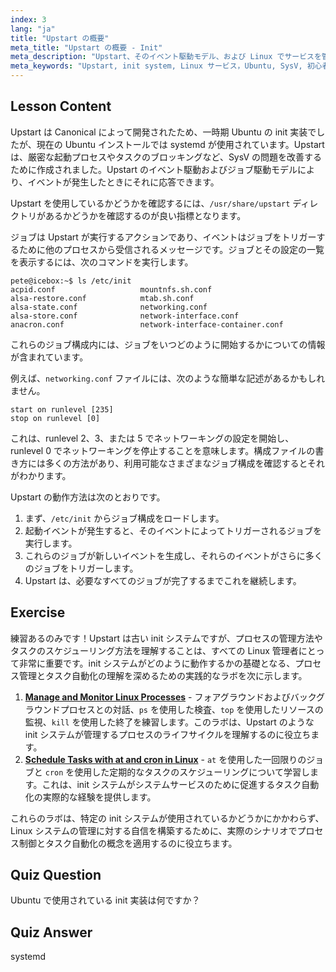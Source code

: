 ```yaml
---
index: 3
lang: "ja"
title: "Upstart の概要"
meta_title: "Upstart の概要 - Init"
meta_description: "Upstart、そのイベント駆動モデル、および Linux でサービスを管理する方法について学習します。Upstart ジョブ構成とその init システムとしての役割を理解します。"
meta_keywords: "Upstart, init system, Linux サービス，Ubuntu, SysV, 初心者チュートリアル，Linux ガイド"
---
```


## Lesson Content

Upstart は Canonical によって開発されたため、一時期 Ubuntu の init 実装でしたが、現在の Ubuntu インストールでは systemd が使用されています。Upstart は、厳密な起動プロセスやタスクのブロッキングなど、SysV の問題を改善するために作成されました。Upstart のイベント駆動およびジョブ駆動モデルにより、イベントが発生したときにそれに応答できます。

Upstart を使用しているかどうかを確認するには、`/usr/share/upstart` ディレクトリがあるかどうかを確認するのが良い指標となります。

ジョブは Upstart が実行するアクションであり、イベントはジョブをトリガーするために他のプロセスから受信されるメッセージです。ジョブとその設定の一覧を表示するには、次のコマンドを実行します。

```plaintext
pete@icebox:~$ ls /etc/init
acpid.conf                   mountnfs.sh.conf
alsa-restore.conf            mtab.sh.conf
alsa-state.conf              networking.conf
alsa-store.conf              network-interface.conf
anacron.conf                 network-interface-container.conf
```

これらのジョブ構成内には、ジョブをいつどのように開始するかについての情報が含まれています。

例えば、`networking.conf` ファイルには、次のような簡単な記述があるかもしれません。

```plaintext
start on runlevel [235]
stop on runlevel [0]
```

これは、runlevel 2、3、または 5 でネットワーキングの設定を開始し、runlevel 0 でネットワーキングを停止することを意味します。構成ファイルの書き方には多くの方法があり、利用可能なさまざまなジョブ構成を確認するとそれがわかります。

Upstart の動作方法は次のとおりです。

1. まず、`/etc/init` からジョブ構成をロードします。
2. 起動イベントが発生すると、そのイベントによってトリガーされるジョブを実行します。
3. これらのジョブが新しいイベントを生成し、それらのイベントがさらに多くのジョブをトリガーします。
4. Upstart は、必要なすべてのジョブが完了するまでこれを継続します。

## Exercise

練習あるのみです！Upstart は古い init システムですが、プロセスの管理方法やタスクのスケジューリング方法を理解することは、すべての Linux 管理者にとって非常に重要です。init システムがどのように動作するかの基礎となる、プロセス管理とタスク自動化の理解を深めるための実践的なラボを次に示します。

1. **[Manage and Monitor Linux Processes](https://labex.io/ja/labs/comptia-manage-and-monitor-linux-processes-590864)** - フォアグラウンドおよびバックグラウンドプロセスとの対話、`ps` を使用した検査、`top` を使用したリソースの監視、`kill` を使用した終了を練習します。このラボは、Upstart のような init システムが管理するプロセスのライフサイクルを理解するのに役立ちます。
2. **[Schedule Tasks with at and cron in Linux](https://labex.io/ja/labs/comptia-schedule-tasks-with-at-and-cron-in-linux-590870)** - `at` を使用した一回限りのジョブと `cron` を使用した定期的なタスクのスケジューリングについて学習します。これは、init システムがシステムサービスのために促進するタスク自動化の実際的な経験を提供します。

これらのラボは、特定の init システムが使用されているかどうかにかかわらず、Linux システムの管理に対する自信を構築するために、実際のシナリオでプロセス制御とタスク自動化の概念を適用するのに役立ちます。

## Quiz Question

Ubuntu で使用されている init 実装は何ですか？

## Quiz Answer

systemd

